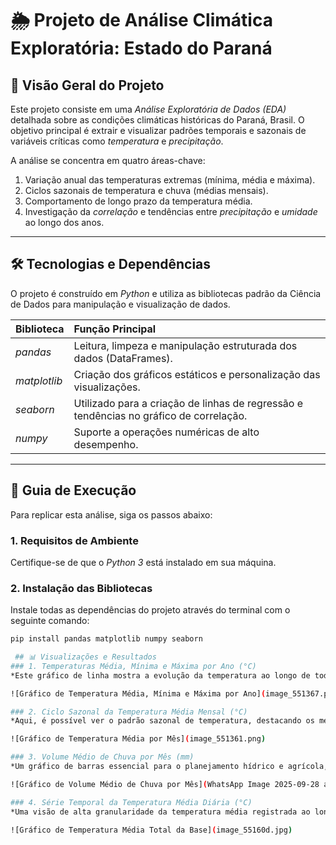 # 🌦️ Projeto de Análise Climática Exploratória: Estado do Paraná

## 🎯 Visão Geral do Projeto

Este projeto consiste em uma *Análise Exploratória de Dados (EDA)* detalhada sobre as condições climáticas históricas do Paraná, Brasil. O objetivo principal é extrair e visualizar padrões temporais e sazonais de variáveis críticas como *temperatura* e *precipitação*.

A análise se concentra em quatro áreas-chave:
1.  Variação anual das temperaturas extremas (mínima, média e máxima).
2.  Ciclos sazonais de temperatura e chuva (médias mensais).
3.  Comportamento de longo prazo da temperatura média.
4.  Investigação da *correlação* e tendências entre *precipitação* e *umidade* ao longo dos anos.

---

## 🛠️ Tecnologias e Dependências

O projeto é construído em *Python* e utiliza as bibliotecas padrão da Ciência de Dados para manipulação e visualização de dados.

| Biblioteca | Função Principal |
| :--- | :--- |
| *pandas* | Leitura, limpeza e manipulação estruturada dos dados (DataFrames). |
| *matplotlib* | Criação dos gráficos estáticos e personalização das visualizações. |
| *seaborn* | Utilizado para a criação de linhas de regressão e tendências no gráfico de correlação. |
| *numpy* | Suporte a operações numéricas de alto desempenho. |

---

## 🚀 Guia de Execução

Para replicar esta análise, siga os passos abaixo:

### 1. Requisitos de Ambiente

Certifique-se de que o *Python 3* está instalado em sua máquina.

### 2. Instalação das Bibliotecas

Instale todas as dependências do projeto através do terminal com o seguinte comando:

```bash
pip install pandas matplotlib numpy seaborn

 ## 📊 Visualizações e Resultados
### 1. Temperaturas Média, Mínima e Máxima por Ano (°C)
*Este gráfico de linha mostra a evolução da temperatura ao longo de todos os anos disponíveis na base, permitindo identificar tendências de longo prazo ou anomalias.*

![Gráfico de Temperatura Média, Mínima e Máxima por Ano](image_551367.png)

### 2. Ciclo Sazonal da Temperatura Média Mensal (°C)
*Aqui, é possível ver o padrão sazonal de temperatura, destacando os meses mais quentes (Verão) e mais frios (Inverno) ao calcular a média de todos os anos para cada mês.*

![Gráfico de Temperatura Média por Mês](image_551361.png)

### 3. Volume Médio de Chuva por Mês (mm)
*Um gráfico de barras essencial para o planejamento hídrico e agrícola, exibindo o volume médio de precipitação por mês e identificando o período de maior e menor incidência de chuvas.*

![Gráfico de Volume Médio de Chuva por Mês](WhatsApp Image 2025-09-28 at 17.26.45.jpeg)

### 4. Série Temporal da Temperatura Média Diária (°C)
*Uma visão de alta granularidade da temperatura média registrada ao longo de toda a série histórica, útil para observar a variação e volatilidade diária.*

![Gráfico de Temperatura Média Total da Base](image_55160d.jpg)
